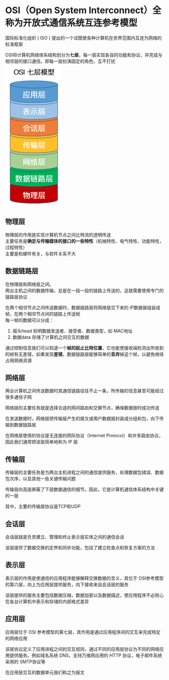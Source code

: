 #  OSI（Open System Interconnect）全称为开放式通信系统互连参考模型
国际标准化组织 ( ISO ) 提出的一个试图使各种计算机在世界范围内互连为网络的标准框架

OSI将计算机网络体系结构划分为**七层**，每一层实现各自的功能和协议，并完成与相邻层的接口通信。即每一层扮演固定的角色，互不打扰
![](../img/OSI.png)

## 物理层
物理层的作用是实现计算机节点之间比特流的透明传送  
主要任务是**确定与传输媒体的接口的一些特性**（机械特性、电气特性、功能特性，过程特性）  
主要是和硬件有关，与软件关系不大  

## 数据链路层
在物理层和网络层之间。  
两台主机之间的数据传输，总是在一段一段的链路上传送的，这就需要使用专门的链路层协议  

在两个相邻节点之间传送数据时，数据链路层将网络层交下来的 IP数据报组装成帧，在两个相邻节点间的链路上传送帧  
每一帧的数据可以分成：
1. 报头head 标明数据发送者、接受者、数据类型，如 MAC地址
2. 数据data 存储了计算机之间交互的数据

通过控制信息我们可以知道一个**帧的起止比特位置**，它也能使接收端检测出所收到的帧有无差错，如果发现**差错**，数据链路层能够简单的**丢弃**掉这个帧，以避免继续占用网络资源

## 网络层
两台计算机之间传送数据时其通信链路往往不止一条，所传输的信息甚至可能经过很多通信子网

网络层的主要任务就是选择合适的网间路由和交换节点，确保数据按时成功传送

在发送数据时，网络层把传输层产生的报文或用户数据报封装成分组和包，向下传输到数据链路层

在网络层使用的协议是无连接的网际协议（Internet Protocol）和许多路由协议，因此我们通常把该层简单地称为 IP 层

## 传输层
传输层的主要任务是为两台主机进程之间的通信提供服务，处理数据包错误、数据包次序，以及其他一些关键传输问题

传输层向高层屏蔽了下层数据通信的细节。因此，它是计算机通信体系结构中关键的一层

其中，主要的传输层协议是TCP和UDP

## 会话层
会话层就是负责建立、管理和终止表示层实体之间的通信会话

该层提供了数据交换的定界和同步功能，包括了建立检查点和恢复方案的方法

## 表示层
表示层的作用是使通信的应用程序能够解释交换数据的含义，其位于 OSI参考模型的第六层，向上为应用层提供服务，向下接收来自会话层的服务

该层提供的服务主要包括数据压缩，数据加密以及数据描述，使应用程序不必担心在各台计算机中表示和存储的内部格式差异

## 应用层
应用层位于 OSI 参考模型的第七层，其作用是通过应用程序间的交互来完成特定的网络应用

该层协议定义了应用进程之间的交互规则，通过不同的应用层协议为不同的网络应用提供服务。例如域名系统 DNS，支持万维网应用的 HTTP 协议，电子邮件系统采用的 SMTP协议等

在应用层交互的数据单元我们称之为报文
